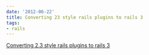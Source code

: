 ```yaml
---
date: '2012-06-22'
title: Converting 23 style rails plugins to rails 3
tags: 
- rails
---
```

<a href="http://code.coneybeare.net/how-to-convert-simple-rails-23-style-plugins">Converting 2.3 style rails plugins to rails 3</a><br/>

